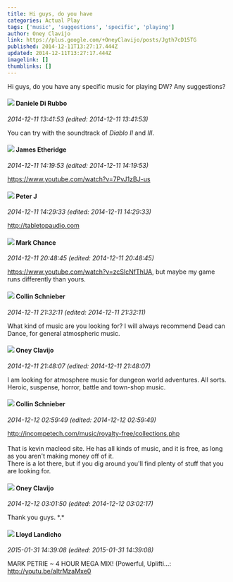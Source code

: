 ```yaml
---
title: Hi guys, do you have
categories: Actual Play
tags: ['music', 'suggestions', 'specific', 'playing']
author: Oney Clavijo
link: https://plus.google.com/+OneyClavijo/posts/Jgth7cD15TG
published: 2014-12-11T13:27:17.444Z
updated: 2014-12-11T13:27:17.444Z
imagelink: []
thumblinks: []
---
```


Hi guys, do you have any specific music for playing DW? Any suggestions? 
<div id='comment z12lsfqxkxr5idrvd22njx1iaxebhtpre04'>
  <h4><img src='{{site.baseurl}}//images/avatars/112507662527787769890_photo.jpg'> Daniele Di Rubbo</h4>
      <p><cite>2014-12-11 13:41:53 (edited: 2014-12-11 13:41:53)</cite></p>
        <p>You can try with the soundtrack of <i>Diablo II</i> and <i>III</i>.</p>
</div>
        

<div id='comment z12lsfqxkxr5idrvd22njx1iaxebhtpre04'>
  <h4><img src='{{site.baseurl}}//images/avatars/117175341165637840811_photo.jpg'> James Etheridge</h4>
      <p><cite>2014-12-11 14:19:53 (edited: 2014-12-11 14:19:53)</cite></p>
        <p><a href="https://www.youtube.com/watch?v=7PvJ1zBJ-us" class="ot-anchor">https://www.youtube.com/watch?v=7PvJ1zBJ-us</a></p>
</div>
        

<div id='comment z12lsfqxkxr5idrvd22njx1iaxebhtpre04'>
  <h4><img src='{{site.baseurl}}//images/avatars/113692337653837882568_photo.jpg'> Peter J</h4>
      <p><cite>2014-12-11 14:29:33 (edited: 2014-12-11 14:29:33)</cite></p>
        <p><a href="http://tabletopaudio.com" class="ot-anchor">http://tabletopaudio.com</a></p>
</div>
        

<div id='comment z12lsfqxkxr5idrvd22njx1iaxebhtpre04'>
  <h4><img src='{{site.baseurl}}//images/avatars/115461857508271660272_photo.jpg'> Mark Chance</h4>
      <p><cite>2014-12-11 20:48:45 (edited: 2014-12-11 20:48:45)</cite></p>
        <p><a href="https://www.youtube.com/watch?v=zcSlcNfThUA" class="ot-anchor">https://www.youtube.com/watch?v=zcSlcNfThUA</a>, but maybe my game runs differently than yours.</p>
</div>
        

<div id='comment z12lsfqxkxr5idrvd22njx1iaxebhtpre04'>
  <h4><img src='{{site.baseurl}}//images/avatars/109905876207686353742_photo.jpg'> Collin Schnieber</h4>
      <p><cite>2014-12-11 21:32:11 (edited: 2014-12-11 21:32:11)</cite></p>
        <p>What kind of music are you looking for? I will always recommend Dead can Dance, for general atmospheric music. </p>
</div>
        

<div id='comment z12lsfqxkxr5idrvd22njx1iaxebhtpre04'>
  <h4><img src='{{site.baseurl}}//images/avatars/110983326464970369421_photo.jpg'> Oney Clavijo</h4>
      <p><cite>2014-12-11 21:48:07 (edited: 2014-12-11 21:48:07)</cite></p>
        <p>I am looking for atmosphere music for dungeon world adventures. All sorts. Heroic, suspense, horror, battle and town-shop music.</p>
</div>
        

<div id='comment z12lsfqxkxr5idrvd22njx1iaxebhtpre04'>
  <h4><img src='{{site.baseurl}}//images/avatars/109905876207686353742_photo.jpg'> Collin Schnieber</h4>
      <p><cite>2014-12-12 02:59:49 (edited: 2014-12-12 02:59:49)</cite></p>
        <p><a href="http://incompetech.com/music/royalty-free/collections.php" class="ot-anchor">http://incompetech.com/music/royalty-free/collections.php</a><br /><br />That is kevin macleod site. He has all kinds of music, and it is free, as long as you aren&#39;t making money off of it. <br />There is a lot there, but if you dig around you&#39;ll find plenty of stuff that you are looking for.</p>
</div>
        

<div id='comment z12lsfqxkxr5idrvd22njx1iaxebhtpre04'>
  <h4><img src='{{site.baseurl}}//images/avatars/110983326464970369421_photo.jpg'> Oney Clavijo</h4>
      <p><cite>2014-12-12 03:01:50 (edited: 2014-12-12 03:02:17)</cite></p>
        <p>Thank you guys. *.*</p>
</div>
        

<div id='comment z12lsfqxkxr5idrvd22njx1iaxebhtpre04'>
  <h4><img src='{{site.baseurl}}//images/avatars/100032241201582107373_photo.jpg'> Lloyd Landicho</h4>
      <p><cite>2015-01-31 14:39:08 (edited: 2015-01-31 14:39:08)</cite></p>
        <p>MARK PETRIE ~ 4 HOUR MEGA MIX! (Powerful, Uplifti…: <a href="http://youtu.be/aItrMzaMxe0" class="ot-anchor">http://youtu.be/aItrMzaMxe0</a></p>
</div>
        